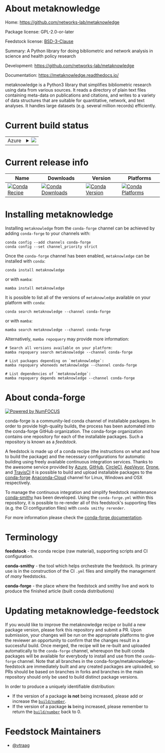 About metaknowledge
===================

Home: https://github.com/networks-lab/metaknowledge

Package license: GPL-2.0-or-later

Feedstock license: [BSD-3-Clause](https://github.com/conda-forge/metaknowledge-feedstock/blob/main/LICENSE.txt)

Summary: A Python library for doing bibliometric and network analysis in science and health policy research

Development: https://github.com/networks-lab/metaknowledge

Documentation: https://metaknowledge.readthedocs.io/

metaknowledge is a Python3 library that simplifies bibliometric research using data
from various sources. It reads a directory of plain text files containing meta-data
on publications and citations, and writes to a variety of data structures that are
suitable for quantitative, network, and text analyses. It handles large datasets
(e.g. several million records) efficiently.


Current build status
====================


<table>
    
  <tr>
    <td>Azure</td>
    <td>
      <details>
        <summary>
          <a href="https://dev.azure.com/conda-forge/feedstock-builds/_build/latest?definitionId=6429&branchName=main">
            <img src="https://dev.azure.com/conda-forge/feedstock-builds/_apis/build/status/metaknowledge-feedstock?branchName=main">
          </a>
        </summary>
        <table>
          <thead><tr><th>Variant</th><th>Status</th></tr></thead>
          <tbody><tr>
              <td>linux_64_python3.10.____cpython</td>
              <td>
                <a href="https://dev.azure.com/conda-forge/feedstock-builds/_build/latest?definitionId=6429&branchName=main">
                  <img src="https://dev.azure.com/conda-forge/feedstock-builds/_apis/build/status/metaknowledge-feedstock?branchName=main&jobName=linux&configuration=linux%20linux_64_python3.10.____cpython" alt="variant">
                </a>
              </td>
            </tr><tr>
              <td>linux_64_python3.11.____cpython</td>
              <td>
                <a href="https://dev.azure.com/conda-forge/feedstock-builds/_build/latest?definitionId=6429&branchName=main">
                  <img src="https://dev.azure.com/conda-forge/feedstock-builds/_apis/build/status/metaknowledge-feedstock?branchName=main&jobName=linux&configuration=linux%20linux_64_python3.11.____cpython" alt="variant">
                </a>
              </td>
            </tr><tr>
              <td>linux_64_python3.8.____cpython</td>
              <td>
                <a href="https://dev.azure.com/conda-forge/feedstock-builds/_build/latest?definitionId=6429&branchName=main">
                  <img src="https://dev.azure.com/conda-forge/feedstock-builds/_apis/build/status/metaknowledge-feedstock?branchName=main&jobName=linux&configuration=linux%20linux_64_python3.8.____cpython" alt="variant">
                </a>
              </td>
            </tr><tr>
              <td>linux_64_python3.9.____cpython</td>
              <td>
                <a href="https://dev.azure.com/conda-forge/feedstock-builds/_build/latest?definitionId=6429&branchName=main">
                  <img src="https://dev.azure.com/conda-forge/feedstock-builds/_apis/build/status/metaknowledge-feedstock?branchName=main&jobName=linux&configuration=linux%20linux_64_python3.9.____cpython" alt="variant">
                </a>
              </td>
            </tr><tr>
              <td>osx_64_python3.10.____cpython</td>
              <td>
                <a href="https://dev.azure.com/conda-forge/feedstock-builds/_build/latest?definitionId=6429&branchName=main">
                  <img src="https://dev.azure.com/conda-forge/feedstock-builds/_apis/build/status/metaknowledge-feedstock?branchName=main&jobName=osx&configuration=osx%20osx_64_python3.10.____cpython" alt="variant">
                </a>
              </td>
            </tr><tr>
              <td>osx_64_python3.11.____cpython</td>
              <td>
                <a href="https://dev.azure.com/conda-forge/feedstock-builds/_build/latest?definitionId=6429&branchName=main">
                  <img src="https://dev.azure.com/conda-forge/feedstock-builds/_apis/build/status/metaknowledge-feedstock?branchName=main&jobName=osx&configuration=osx%20osx_64_python3.11.____cpython" alt="variant">
                </a>
              </td>
            </tr><tr>
              <td>osx_64_python3.8.____cpython</td>
              <td>
                <a href="https://dev.azure.com/conda-forge/feedstock-builds/_build/latest?definitionId=6429&branchName=main">
                  <img src="https://dev.azure.com/conda-forge/feedstock-builds/_apis/build/status/metaknowledge-feedstock?branchName=main&jobName=osx&configuration=osx%20osx_64_python3.8.____cpython" alt="variant">
                </a>
              </td>
            </tr><tr>
              <td>osx_64_python3.9.____cpython</td>
              <td>
                <a href="https://dev.azure.com/conda-forge/feedstock-builds/_build/latest?definitionId=6429&branchName=main">
                  <img src="https://dev.azure.com/conda-forge/feedstock-builds/_apis/build/status/metaknowledge-feedstock?branchName=main&jobName=osx&configuration=osx%20osx_64_python3.9.____cpython" alt="variant">
                </a>
              </td>
            </tr><tr>
              <td>win_64_python3.10.____cpython</td>
              <td>
                <a href="https://dev.azure.com/conda-forge/feedstock-builds/_build/latest?definitionId=6429&branchName=main">
                  <img src="https://dev.azure.com/conda-forge/feedstock-builds/_apis/build/status/metaknowledge-feedstock?branchName=main&jobName=win&configuration=win%20win_64_python3.10.____cpython" alt="variant">
                </a>
              </td>
            </tr><tr>
              <td>win_64_python3.11.____cpython</td>
              <td>
                <a href="https://dev.azure.com/conda-forge/feedstock-builds/_build/latest?definitionId=6429&branchName=main">
                  <img src="https://dev.azure.com/conda-forge/feedstock-builds/_apis/build/status/metaknowledge-feedstock?branchName=main&jobName=win&configuration=win%20win_64_python3.11.____cpython" alt="variant">
                </a>
              </td>
            </tr><tr>
              <td>win_64_python3.8.____cpython</td>
              <td>
                <a href="https://dev.azure.com/conda-forge/feedstock-builds/_build/latest?definitionId=6429&branchName=main">
                  <img src="https://dev.azure.com/conda-forge/feedstock-builds/_apis/build/status/metaknowledge-feedstock?branchName=main&jobName=win&configuration=win%20win_64_python3.8.____cpython" alt="variant">
                </a>
              </td>
            </tr><tr>
              <td>win_64_python3.9.____cpython</td>
              <td>
                <a href="https://dev.azure.com/conda-forge/feedstock-builds/_build/latest?definitionId=6429&branchName=main">
                  <img src="https://dev.azure.com/conda-forge/feedstock-builds/_apis/build/status/metaknowledge-feedstock?branchName=main&jobName=win&configuration=win%20win_64_python3.9.____cpython" alt="variant">
                </a>
              </td>
            </tr>
          </tbody>
        </table>
      </details>
    </td>
  </tr>
</table>

Current release info
====================

| Name | Downloads | Version | Platforms |
| --- | --- | --- | --- |
| [![Conda Recipe](https://img.shields.io/badge/recipe-metaknowledge-green.svg)](https://anaconda.org/conda-forge/metaknowledge) | [![Conda Downloads](https://img.shields.io/conda/dn/conda-forge/metaknowledge.svg)](https://anaconda.org/conda-forge/metaknowledge) | [![Conda Version](https://img.shields.io/conda/vn/conda-forge/metaknowledge.svg)](https://anaconda.org/conda-forge/metaknowledge) | [![Conda Platforms](https://img.shields.io/conda/pn/conda-forge/metaknowledge.svg)](https://anaconda.org/conda-forge/metaknowledge) |

Installing metaknowledge
========================

Installing `metaknowledge` from the `conda-forge` channel can be achieved by adding `conda-forge` to your channels with:

```
conda config --add channels conda-forge
conda config --set channel_priority strict
```

Once the `conda-forge` channel has been enabled, `metaknowledge` can be installed with `conda`:

```
conda install metaknowledge
```

or with `mamba`:

```
mamba install metaknowledge
```

It is possible to list all of the versions of `metaknowledge` available on your platform with `conda`:

```
conda search metaknowledge --channel conda-forge
```

or with `mamba`:

```
mamba search metaknowledge --channel conda-forge
```

Alternatively, `mamba repoquery` may provide more information:

```
# Search all versions available on your platform:
mamba repoquery search metaknowledge --channel conda-forge

# List packages depending on `metaknowledge`:
mamba repoquery whoneeds metaknowledge --channel conda-forge

# List dependencies of `metaknowledge`:
mamba repoquery depends metaknowledge --channel conda-forge
```


About conda-forge
=================

[![Powered by
NumFOCUS](https://img.shields.io/badge/powered%20by-NumFOCUS-orange.svg?style=flat&colorA=E1523D&colorB=007D8A)](https://numfocus.org)

conda-forge is a community-led conda channel of installable packages.
In order to provide high-quality builds, the process has been automated into the
conda-forge GitHub organization. The conda-forge organization contains one repository
for each of the installable packages. Such a repository is known as a *feedstock*.

A feedstock is made up of a conda recipe (the instructions on what and how to build
the package) and the necessary configurations for automatic building using freely
available continuous integration services. Thanks to the awesome service provided by
[Azure](https://azure.microsoft.com/en-us/services/devops/), [GitHub](https://github.com/),
[CircleCI](https://circleci.com/), [AppVeyor](https://www.appveyor.com/),
[Drone](https://cloud.drone.io/welcome), and [TravisCI](https://travis-ci.com/)
it is possible to build and upload installable packages to the
[conda-forge](https://anaconda.org/conda-forge) [Anaconda-Cloud](https://anaconda.org/)
channel for Linux, Windows and OSX respectively.

To manage the continuous integration and simplify feedstock maintenance
[conda-smithy](https://github.com/conda-forge/conda-smithy) has been developed.
Using the ``conda-forge.yml`` within this repository, it is possible to re-render all of
this feedstock's supporting files (e.g. the CI configuration files) with ``conda smithy rerender``.

For more information please check the [conda-forge documentation](https://conda-forge.org/docs/).

Terminology
===========

**feedstock** - the conda recipe (raw material), supporting scripts and CI configuration.

**conda-smithy** - the tool which helps orchestrate the feedstock.
                   Its primary use is in the construction of the CI ``.yml`` files
                   and simplify the management of *many* feedstocks.

**conda-forge** - the place where the feedstock and smithy live and work to
                  produce the finished article (built conda distributions)


Updating metaknowledge-feedstock
================================

If you would like to improve the metaknowledge recipe or build a new
package version, please fork this repository and submit a PR. Upon submission,
your changes will be run on the appropriate platforms to give the reviewer an
opportunity to confirm that the changes result in a successful build. Once
merged, the recipe will be re-built and uploaded automatically to the
`conda-forge` channel, whereupon the built conda packages will be available for
everybody to install and use from the `conda-forge` channel.
Note that all branches in the conda-forge/metaknowledge-feedstock are
immediately built and any created packages are uploaded, so PRs should be based
on branches in forks and branches in the main repository should only be used to
build distinct package versions.

In order to produce a uniquely identifiable distribution:
 * If the version of a package **is not** being increased, please add or increase
   the [``build/number``](https://docs.conda.io/projects/conda-build/en/latest/resources/define-metadata.html#build-number-and-string).
 * If the version of a package **is** being increased, please remember to return
   the [``build/number``](https://docs.conda.io/projects/conda-build/en/latest/resources/define-metadata.html#build-number-and-string)
   back to 0.

Feedstock Maintainers
=====================

* [@vtraag](https://github.com/vtraag/)

